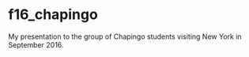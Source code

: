 # f16_chapingo

My presentation to the group of Chapingo students visiting New York in September 2016.
